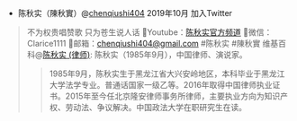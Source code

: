 - 陈秋实（陳秋實）@[chenqiushi404](https://twitter.com/chenqiushi404) 2019年10月 加入Twitter
> 不为权贵唱赞歌 只为苍生说人话 🔸Youtube：[陈秋实官方频道](https://www.youtube.com/channel/UCv361SF6FKznoGPKEFG9Yhw) 🔸微信：Clarice1111 🔸邮箱：chenqiushi404@gmail.com #陈秋实 #陳秋實
> 维基百科@[陈秋实 (律师)](https://zh.wikipedia.org/zh-sg/陈秋实_(律师)): 陈秋实（1985年9月），中国律师、演说家。
>> 1985年9月，陈秋实生于黑龙江省大兴安岭地区，本科毕业于黑龙江大学法学专业。普通话国家一级乙等。2016年取得中国律师执业证书。2015年至今任北京隆安律师事务所律师，主要执业方向为知识产权、劳动法、争议解决。中国政法大学在职研究生在读。
